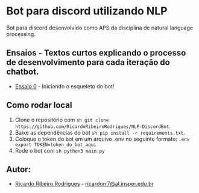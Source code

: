 # Bot para discord utilizando NLP
Bot para discord desenvolvido como APS da disciplina de natural language processing.

## Ensaios - Textos curtos explicando o processo de desenvolvimento para cada iteração do chatbot.
- [Ensaio 0](https://github.com/RicardoRibeiroRodrigues/NLP-DiscordBot/blob/main/ensaios/ensaio_0.md) - Iniciando o esqueleto do bot!

## Como rodar local
1. Clone o repositório com ```sh git clone https://github.com/RicardoRibeiroRodrigues/NLP-DiscordBot```.
2. Baixe as dependências do bot ```sh pip install -r requirements.txt```.
3. Coloque o token do bot em um arquivo .env no seguinte formato: ```.env export TOKEN=token_do_bot_aqui```
4. Rode o bot com ```sh python3 main.py```

## Autor:
- [Ricardo Ribeiro Rodrigues](https://github.com/RicardoRibeiroRodrigues) - ricardorr7@al.insper.edu.br